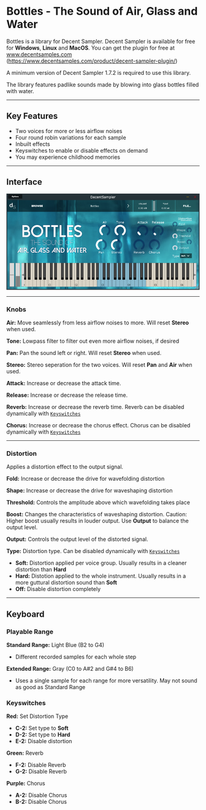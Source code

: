 # Bottles - The Sound of Air, Glass and Water
Bottles is a library for Decent Sampler. Decent Sampler is available for free for **Windows**, **Linux** and **MacOS**. You can get the plugin for free at www.decentsamples.com (https://www.decentsamples.com/product/decent-sampler-plugin/)

A minimum version of Decent Sampler 1.7.2 is required to use this library.

The library features padlike sounds made by blowing into glass bottles filled with water.


---


## Key Features
* Two voices for more or less airflow noises
* Four round robin variations for each sample
* Inbuilt effects
* Keyswitches to enable or disable effects on demand
* You may experience childhood memories


---


## Interface
![](user_interface.png)


---


### Knobs
**Air:** Move seamlessly from less airflow noises to more. Will reset **Stereo** when used.

**Tone:** Lowpass filter to filter out even more airflow noises, if desired 

**Pan:** Pan the sound left or right. Will reset **Stereo** when used.

**Stereo:** Stereo seperation for the two voices. Will reset **Pan** and **Air** when used.

**Attack:** Increase or decrease the attack time.

**Release:** Increase or decrease the release time.

**Reverb:** Increase or decrease the reverb time. Reverb can be disabled dynamically with [`Keyswitches`](###Keyswitches)

**Chorus:** Increase or decrease the chorus effect. Chorus can be disabled dynamically with [`Keyswitches`](###Keyswitches)


---


### Distortion

Applies a distortion effect to the output signal. 

**Fold:** Increase or decrease the drive for wavefolding distortion

**Shape:** Increase or decrease the drive for waveshaping distortion

**Threshold:** Controls the amplitude above which wavefolding takes place

**Boost:** Changes the characteristics of waveshaping distortion.
Caution: Higher boost usually results in louder output. Use **Output** to balance the output level.

**Output:** Controls the output level of the distorted signal.

**Type:** Distortion type. Can be disabled dynamically with [`Keyswitches`](###Keyswitches)
- **Soft:** Distortion applied per voice group. Usually results in a cleaner distortion than **Hard**
- **Hard:** Distotion applied to the whole instrument. Usually results in a more guttural distortion sound than **Soft**
- **Off:** Disable distortion completely


---


## Keyboard
### Playable Range
**Standard Range:** Light Blue (B2 to G4)
- Different recorded samples for each whole step

**Extended Range:** Gray (C0 to A#2 and G#4 to B6)
- Uses a single sample for each range for more versatility. May not sound as good as Standard Range

### Keyswitches
**Red:** Set Distortion Type
- **C-2:** Set type to **Soft**
- **D-2:** Set type to **Hard**
- **E-2:** Disable distortion

**Green:** Reverb
* **F-2:** Disable Reverb
* **G-2:** Disable Reverb

**Purple:** Chorus
* **A-2:** Disable Chorus
* **B-2:** Disable Chorus

